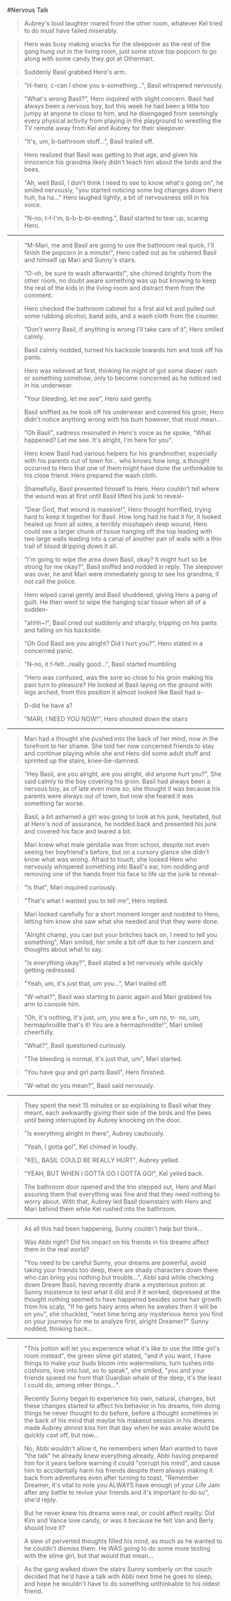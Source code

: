 #Nervous Talk

>Aubrey's loud laughter roared from the other room, whatever Kel tried to do must have failed miserably.

>Hero was busy making snacks for the sleepover as the rest of the gang hung out in the living room, just some stove top popcorn to go along with some candy they got at Othermart.

>Suddenly Basil grabbed Hero's arm.

>"H-hero, c-can I show you s-something...", Basil whispered nervously.

>"What's wrong Basil?", Hero inquired with slight concern.  Basil had always been a nervous boy, but this week he had been a little too jumpy at anyone to close to him, and he disengaged from seemingly every physical activity from playing in the playground to wrestling the TV remote away from Kel and Aubrey for their sleepover.

>"It's, um, b-bathroom stuff...", Basil trailed off.

>Hero realized that Basil was getting to that age, and given his innocence his grandma likely didn't teach him about the birds and the bees.

>"Ah, well Basil, I don't think I need to see to know what's going on", he smiled nervously, "you started noticing some big changes down there huh, ha ha..." Hero laughed lightly, a bit of nervousness still in his voice.

>"N-no, I-I-I'm, b-b-b-bl-eeding.", Basil started to tear up, scaring Hero.


----------------------------


>"M-Mari, me and Basil are going to use the bathroom real quick, I'll finish the popcorn in a minute!", Hero called out as he ushered Basil and himself up Mari and Sunny's stairs.

>"O-oh, be sure to wash afterwards!", she chimed brightly from the other room, no doubt aware something was up but knowing to keep the rest of the kids in the living room and distract them from the comment.

>Hero checked the bathroom cabinet for a first aid kit and pulled out some rubbing alcohol, band aids, and a wash cloth from the counter.

>"Don't worry Basil, if anything is wrong I'll take care of it", Hero smiled calmly.

>Basil calmly nodded, turned his backside towards him and took off his pants.

>Hero was relieved at first, thinking he might of got some diaper rash or something somehow, only to become concerned as he noticed red in his underwear.

>"Your bleeding, let me see", Hero said gently.

>Basil sniffled as he took off his underwear and covered his groin, Hero didn't notice anything wrong with his bum however, that must mean...

>"Oh Basil", sadness resonated in Hero's voice as he spoke, "What happened?  Let me see.  It's alright, I'm here for you".

>Hero knew Basil had various helpers for his grandmother, especially with his parents out of town for... who knows how long, a thought occurred to Hero that one of them might have done the unthinkable to his close friend.  Hero prepared the wash cloth.

>Shamefully, Basil presented himself to Hero.  Hero couldn't tell where the wound was at first until Basil lifted his junk to reveal-

>"Dear God, that wound is massive!", Hero thought horrified, trying hard to keep it together for Basil.  How long had he had it for, it looked healed up from all sides, a terribly misshapen deep wound, Hero could see a larger chunk of tissue hanging off the top leading with two large walls leading into a canal of another pair of walls with a thin trail of blood dripping down it all.

>"I'm going to wipe the area down Basil, okay?  It might hurt so be strong for me okay?", Basil sniffed and nodded in reply.  The sleepover was over, he and Mari were immediately going to see his grandma, if not call the police.

>Hero wiped canal gently and Basil shuddered, giving Hero a pang of guilt.  He then went to wipe the hanging scar tissue when all of a sudden-

>"ahhh~!", Basil cried out suddenly and sharply, tripping on his pants and falling on his backside.

>"Oh God Basil are you alright?  Did I hurt you?", Hero stated in a concerned panic.

>"N-no, it f-felt...really good...", Basil started mumbling

>"Hero was confused, was the sore so close to his groin making his pain turn to pleasure?  He looked at Basil laying on the ground with legs arched, from this position it almost looked like Basil had a-

>D-did he have a?

>"MARI, I NEED YOU NOW!", Hero shouted down the stairs


------------------------------------------------


>Mari had a thought she pushed into the back of her mind, now in the forefront to her shame.  She told her now concerned friends to stay and continue playing while she and Hero did some adult stuff and sprinted up the stairs, knee-be-damned.

>"Hey Basil, are you alright, are you alright, did anyone hurt you?", She said calmly to the boy covering his groin.  Basil had always been a nervous boy, as of late even more so, she thought it was because his parents were always out of town, but now she feared it was something far worse.

>Basil, a bit ashamed a girl was going to look at his junk, hesitated, but at Hero's nod of assurance, he nodded back and presented his junk and covered his face and teared a bit.

>Mari knew what male genitalia was from school, despite not even seeing her boyfriend's before, but on a cursory glance she didn't know what was wrong.  Afraid to touch, she looked Hero who nervously whispered something into Basil's ear, him nodding and removing one of the hands from his face to life up the junk to reveal-

>"Is that", Mari inquired curiously.

>"That's what I wanted you to tell me", Hero replied.

>Mari looked carefully for a short moment longer and nodded to Hero, letting him know she saw what she needed and that they were done.

>"Alright champ, you can put your britches back on, I need to tell you something", Mari smiled, her smile a bit off due to her concern and thoughts about what to say.

>"Is everything okay?", Basil stated a bit nervously while quickly getting redressed.

>"Yeah, um, it's just that, um you...", Mari trailed off.

>"W-what?", Basil was starting to panic again and Mari grabbed his arm to console him.

>"Oh, it's nothing, it's just, um, you are a fu-, um no, tr- no, um, hermaphrodite that's it!  You are a hermaphrodite!", Mari smiled cheerfully.

>"What?", Basil questioned curiously.

>"The bleeding is normal, it's just that, um", Mari started.

>"You have guy and girl parts Basil", Hero finished.

>"W-what do you mean?", Basil said nervously.


------------------------------------------------


>They spent the next 15 minutes or so explaining to Basil what they meant, each awkwardly giving their side of the birds and the bees until being interrupted by Aubrey knocking on the door.

>"Is everything alright in there", Aubrey cautiously.

>"Yeah, I gotta go!", Kel chimed in loudly.

>"KEL, BASIL COULD BE REALLY HURT", Aubrey yelled.

>"YEAH, BUT WHEN I GOTTA GO I GOTTA GO!", Kel yelled back.

>The bathroom door opened and the trio stepped out, Hero and Mari assuring them that everything was fine and that they need nothing to worry about.  With that, Aubrey led Basil downstairs with Hero and Mari behind them while Kel rushed into the bathroom.


----------------------------------



>As all this had been happening, Sunny couldn't help but think...

>Was Abbi right?  Did his impact on his friends in his dreams affect them in the real world?

>"You need to be careful Sunny, your dreams are powerful, avoid taking your friends too deep, there are shady characters down there who can bring you nothing but trouble...", Abbi said while checking down Dream Basil, having recently drank a mysterious potion at Sunny insistence to test what it did and if it worked, depressed at the thought nothing seemed to have happened besides some hair growth from his scalp, "If he gets hairy arms when he awakes then it will be on you", she chuckled, "next time bring any mysterious items you find on your journeys for me to analyze first, alright Dreamer?"  Sunny nodded, thinking back...


------------------------------


>"This potion will let you experience what it's like to use the little girl's room instead", the green slime girl stated, "and if you want, I have things to make your buds bloom into watermelons, turn tushes into cushions, love into lust, so to speak", she smiled, "you and your friends spared me from that Guardian whale of the deep, it's the least I could do, among other things...".

>Recently Sunny began to experience his own, natural, changes, but these changes started to affect his behavior in his dreams, him doing things he never thought to do before, before a thought sometimes in the back of his mind that maybe his makeout session in his dreams made Aubrey almost kiss him that day when he was awake would be quickly cast off, but now...

>No, Abbi wouldn't allow it, he remembers when Mari wanted to have "the talk" he already knew everything already, Abbi having prepared him for it years before warning it could "corrupt his mind", and cause him to accidentally harm his friends despite them always making it back from adventures even after turning to toast, "Remember Dreamer, it's vital to note you ALWAYS have enough of your Life Jam after any battle to revive your friends and it's important to do so", she'd reply. 

>But he never knew his dreams were real, or could affect reality.  Did Kim and Vance love candy, or was it because he felt Van and Berly should love it?

>A slew of perverted thoughts filled his mind, as much as he wanted to he couldn't dismiss them.  He WAS going to do some more testing with the slime girl, but that would that mean...

>As the gang walked down the stairs Sunny somberly on the couch decided that he'd have a talk with Abbi next time he goes to sleep, and hope he wouldn't have to do something unthinkable to his oldest friend.
